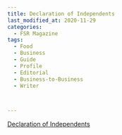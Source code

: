 ```yaml
---
title: Declaration of Independents
last_modified_at: 2020-11-29
categories:
  - FSR Magazine
tags:
  - Food
  - Business
  - Guide
  - Profile
  - Editorial 
  - Business-to-Business
  - Writer



---
```




[Declaration of Independents](http://www.omagdigital.com/publication/?i=506575&ver=html5&p=61)
